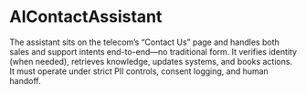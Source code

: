 # AIContactAssistant
The assistant sits on the telecom’s “Contact Us” page and handles both sales and support intents end-to-end—no traditional form. It verifies identity (when needed), retrieves knowledge, updates systems, and books actions. It must operate under strict PII controls, consent logging, and human handoff.
